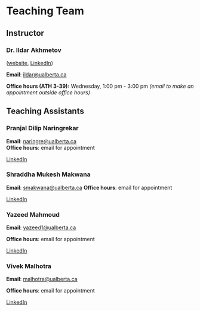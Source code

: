 # Teaching Team

## Instructor

### Dr. Ildar Akhmetov

([website](https://ildarakhmetov.com), [LinkedIn](https://www.linkedin.com/in/ildar-akhmetov/))

**Email**: ildar@ualberta.ca

**Office hours (ATH 3-39):** Wednesday, 1:00 pm - 3:00 pm _(email to make an appointment outside office hours)_

## Teaching Assistants

### Pranjal Dilip Naringrekar

**Email**: naringre@ualberta.ca  
**Office hours**: email for appointment

[LinkedIn](https://www.linkedin.com/in/pranjal-naringrekar-b73157157/)

### Shraddha Mukesh Makwana

**Email**: smakwana@ualberta.ca
**Office hours**: email for appointment

[LinkedIn](https://www.linkedin.com/in/shraddha-makwana/)

### Yazeed Mahmoud

**Email**: yazeed1@ualberta.ca

**Office hours**: email for appointment

[LinkedIn](https://www.linkedin.com/in/yazeedsabil/)

### Vivek Malhotra

**Email**: malhotra@ualberta.ca

**Office hours**: email for appointment

[LinkedIn](https://www.linkedin.com/in/vivek-malhotra-598a00198/)

